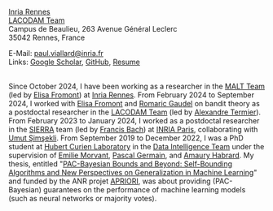 [Inria Rennes](https://www.inria.fr/fr/centre-inria-universite-rennes)  
[LACODAM Team](https://team.inria.fr/lacodam/fr/)  
Campus de Beaulieu, 263 Avenue Général Leclerc  
35042 Rennes, France  

E-Mail: [paul.viallard@inria.fr](mailto:paul.viallard@inria.fr)  
Links: [Google Scholar](https://scholar.google.fr/citations?hl=en&user=k-5mpncAAAAJ), [GitHub](https://github.com/paulviallard), [Resume](/assets/resume.pdf)<br /><br />


Since October 2024, I have been working as a researcher in the [MALT Team](https://team.inria.fr/malt/) (led by [Elisa Fromont](https://people.irisa.fr/Elisa.Fromont/)) at [Inria Rennes](https://www.inria.fr/fr/centre-inria-universite-rennes).
From February 2024 to September 2024, I worked with [Elisa Fromont](http://people.irisa.fr/Elisa.Fromont/) and [Romaric Gaudel](https://sites.google.com/site/romaricgaudel/) on bandit theory as a postdoctal researcher in the [LACODAM Team](https://team.inria.fr/lacodam/) (led by [Alexandre Termier](https://people.irisa.fr/Alexandre.Termier/)).
From February 2023 to January 2024, I worked as a postdoctal researcher in the [SIERRA](https://sierra-mlopt.github.io/) team (led by [Francis Bach](https://www.di.ens.fr/~fbach/)) at [INRIA Paris](https://www.inria.fr/fr/centre-inria-de-paris), collaborating with [Umut Şimşekli](https://www.di.ens.fr/umut.simsekli/).
From September 2019 to December 2022, I was a PhD student at [Hubert Curien Laboratory](https://laboratoirehubertcurien.univ-st-etienne.fr/en/teams/data-intelligence.html) in the [Data Intelligence Team](https://laboratoirehubertcurien.univ-st-etienne.fr/en/teams/data-intelligence.html) under the supervision of [Emilie Morvant](https://perso.univ-st-etienne.fr/me63854h/), [Pascal Germain](http://www.pascalgermain.info), and [Amaury Habrard](https://perso.univ-st-etienne.fr/habrarda/). My thesis, entitled "[PAC-Bayesian Bounds and Beyond: Self-Bounding Algorithms and New Perspectives on Generalization in Machine Learning](https://www.theses.fr/s229105)" and funded by the ANR projet [APRIORI](https://project.inria.fr/apriori/), was about providing (PAC-Bayesian) guarantees on the performance of machine learning models (such as neural networks or majority votes).
